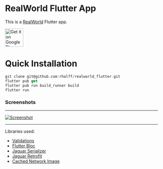 # RealWorld Flutter App

This is a [RealWorld](https://github.com/gothinkster/realworld) Flutter app.

<p>
  <a href="https://play.google.com/store/apps/details?id=com.robberthalff.realworld_flutter">
    <img alt="Get it on Google Play" title="Google Play" src="https://raw.githubusercontent.com/rhalff/realworld-flutter-app/master/assets/google-play-badge.png" height="60" />
  </a>
</p>

# Quick Installation

```dart
git clone git@github.com:rhalff/realworld_flutter.git
flutter pub get
flutter pub run build_runner build
flutter run 
```

### Screenshots 

---

<p>
  <a target="_blank" rel="noopener noreferrer" href="https://raw.githubusercontent.com/rhalff/realworld-flutter-app/master/screenshot.png"><img src="https://raw.githubusercontent.com/rhalff/realworld-flutter-app/master/screenshot.png" alt="Screenshot" style="max-width:250px;"></a>
</p>

---

Libraries used:
* [Validations](https://github.com/dartlib/validations/tree/master/validations)
* [Flutter Bloc](https://github.com/felangel/bloc)
* [Jaguar Serializer](https://github.com/Jaguar-dart/jaguar_serializer)
* [Jaguar Retrofit](https://github.com/Jaguar-dart/client/tree/master/retrofit)
* [Cached Network Image](https://github.com/renefloor/flutter_cached_network_image)

